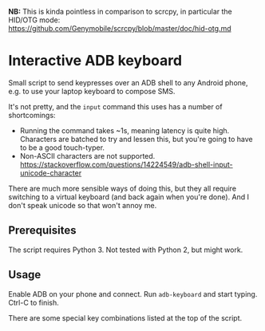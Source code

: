 **NB:** This is kinda pointless in comparison to scrcpy, in particular the HID/OTG mode:
https://github.com/Genymobile/scrcpy/blob/master/doc/hid-otg.md

# Interactive ADB keyboard

Small script to send keypresses over an ADB shell to any Android phone, e.g. to use your laptop keyboard to compose SMS.

It's not pretty, and the ``input`` command this uses has a number of shortcomings:

* Running the command takes ~1s, meaning latency is quite high. Characters are batched to try and lessen this, but you're going to have to be a good touch-typer.
* Non-ASCII characters are not supported. https://stackoverflow.com/questions/14224549/adb-shell-input-unicode-character

There are much more sensible ways of doing this, but they all require switching to a virtual keyboard (and back again when you're done). And I don't speak unicode so that won't annoy me.

## Prerequisites

The script requires Python 3. Not tested with Python 2, but might work.

## Usage

Enable ADB on your phone and connect. Run ``adb-keyboard`` and start typing. Ctrl-C to finish.

There are some special key combinations listed at the top of the script.

